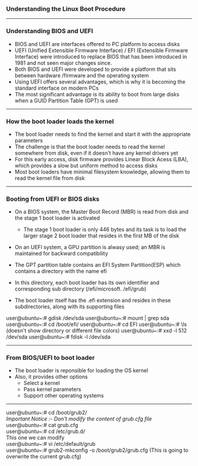 ### Understanding the Linux Boot Procedure

----------------------------------------------------------------
### Understanding BIOS and UEFI

- BIOS and UEFI are interfaces offered to PC platform to access disks
- UEFI (Unified Extensible Firmware Interface) / EFI (Extensible Firmware Interface) 
were introduced to replace BIOS that has been introduced in 1981 and not seen major 
changes since.
- Both BIOS and UEFI were developed to provide a platform that sits between hardware
/firmware and the operating system
- Using UEFI offers several advantages, which is why it is becoming the standard
interface on modern PCs
- The most significant advantage is its ability to boot from large disks when a GUID
Partition Table (GPT) is used

--------------------------------------------------------
### How the boot loader loads the kernel
- The boot loader needs to find the kernel and start it with the appropriate parameters
- The challenge is that the boot loader needs to read the kernel somewhere from disk,
even if it doesn't have any kernel drivers yet
- For this early access, disk firmware provides Linear Block Acess (LBA), which 
provides a slow but uniform method to access disks
- Most boot loaders have minimal filesystem knowledge, allowing them to read the 
kernel file from disk

--------------------------------------------------------------

### Booting from UEFI or BIOS disks
- On a BIOS system, the Master Boot Record (MBR) is read from disk and the stage 1
boot loader is activated
    - The stage 1 boot loader is only 446 bytes and its task is to load the larger
    stage 2 boot loader that resides in the first MB of the disk

- On an UEFI system, a GPU partition is alwasy used; an MBR is maintained for 
backward compatibility
- The GPT partition table contains an EFI System Partition(ESP) which contains a 
directory with the name efi
- In this directory, each boot loader has its own identifier and corresponding sub
directory (/efi/microsoft. /efi/grub)
- The boot loader itself has the .efi extension and resides in these subdirectories,
along with its supporting files

user@ubuntu~:# gdisk /dev/sda
user@ubuntu~:# mount | grep sda
user@ubuntu~:# cd /boot/efi/
user@ubuntu~:# cd EFI
user@ubuntu~:# \ls (doesn't show directory or different file colors)
user@ubuntu~:# xxd -l 512 /dev/sda
user@ubuntu~:# fdisk -l /dev/sda

------------------------------------------------------------------
### From BIOS/UEFI to boot loader

- The boot loader is reponsible for loading the OS kernel
- Also, it provides other options
    - Select a kernel
    - Pass kernel parameters
    - Support other operating systems
    
--------------------------------------------------------------------
user@ubuntu~:# cd /boot/grub2/ <br>
*Important Notice :- Don't modify the content of grub.cfg file* <br>
user@ubuntu~:# cat grub.cfg<br>
user@ubuntu~:# cd /etc/grub.d/
<br> This one we can modify <br>
user@ubuntu~:# vi /etc/default/grub<br>
user@ubuntu~:# grub2-mkconfig -o /boot/grub2/grub.cfg (This is going to overwrite 
the current grub.cfg) <br>